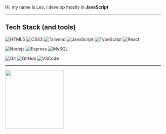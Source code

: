 <p align="left"> 
  Hi, my name is Leo, i develop mostly in <strong> JavaScript </strong>
</p>

<hr>

## Tech Stack (and tools)

![HTML5](https://img.shields.io/badge/-HTML5-7b5be3?style=flat-square&logo=html5&logoColor=white)
![CSS3](https://img.shields.io/badge/-CSS3-7b5be3?style=flat-square&logo=css3)
![Tailwind](https://img.shields.io/badge/-Tailwind-7b5be3?style=flat-square&logo=tailwindcss)
![JavaScript](https://img.shields.io/badge/-JavaScript-7b5be3?style=flat-square&logo=javascript)
![TypeScript](https://img.shields.io/badge/-TypeScript-7b5be3?style=flat-square&logo=typescript)
![React](https://img.shields.io/badge/-React-7b5be3?style=flat-square&logo=react)

![Nodejs](https://img.shields.io/badge/-Nodejs-3934c2?style=flat-square&logo=Node.js&logoColor=white)
![Express](https://img.shields.io/badge/-Express-3934c2?style=flat-square&logo=express&logoColor=white)
![MySQL](https://img.shields.io/badge/-MySQL-3934c2?style=flat-square&logo=mysql&logoColor=white)

![Git](https://img.shields.io/badge/-Git-1f18cc?style=flat-square&logo=git)
![GitHub](https://img.shields.io/badge/-GitHub-1f18cc?style=flat-square&logo=github)
![VSCode](https://img.shields.io/badge/-VSCode-1f18cc?style=flat-square&logo=visual-studio-code&logoColor=white)

<hr>

<img height="190" src="https://github-readme-stats.vercel.app/api/top-langs/?username=leobez&theme=tokyonight&layout=compact&hide=html" align="left"/>

